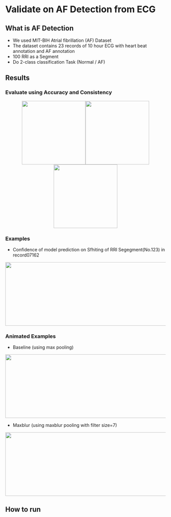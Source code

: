 # Validate on AF Detection from ECG

## What is AF Detection
- We used MIT-BIH Atrial fibrillation (AF) Dataset
- The dataset contains 23 records of 10 hour ECG with heart beat annotation and AF annotation
- 100 RRI as a Segment
- Do 2-class classification Task (Normal / AF)


## Results

### Evaluate using Accuracy and Consistency
<center class="thrid">
	<img src="https://github.com/heilab/hu_ShiftInvarianceValidation_Biosignals_2019/blob/master/AF%20Detection/figs/result_cnn_1.png" width="200" height="200"/><img src="https://github.com/heilab/hu_ShiftInvarianceValidation_Biosignals_2019/blob/master/AF%20Detection/figs/result_cnn_2.png" width="200" height="200"/><img src="https://github.com/heilab/hu_ShiftInvarianceValidation_Biosignals_2019/blob/master/AF%20Detection/figs/result_cnn_3.png" width="200" height="200" />
</center>


### Examples
- Confidence of model prediction on Sfhiting of RRI Segegment(No.123) in record07162
<img src="https://github.com/heilab/hu_ShiftInvarianceValidation_Biosignals_2019/blob/master/AF%20Detection/figs/samp.123.png" width="600" height="200" />

### Animated Examples
- Baseline (using max pooling)
<img src="https://github.com/heilab/hu_ShiftInvarianceValidation_Biosignals_2019/blob/master/AF%20Detection/figs/max.gif" width="600" height="200" />

- Maxblur (using maxblur pooling with filter size=7)
<img src="https://github.com/heilab/hu_ShiftInvarianceValidation_Biosignals_2019/blob/master/AF%20Detection/figs/maxblur-7.gif" width="600" height="200" />


## How to run
